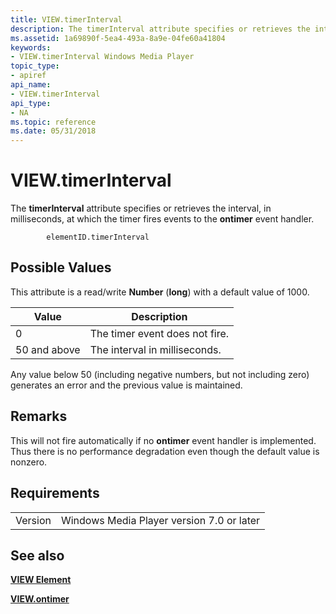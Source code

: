 ```yaml
---
title: VIEW.timerInterval
description: The timerInterval attribute specifies or retrieves the interval, in milliseconds, at which the timer fires events to the ontimer event handler.
ms.assetid: 1a69890f-5ea4-493a-8a9e-04fe60a41804
keywords:
- VIEW.timerInterval Windows Media Player
topic_type:
- apiref
api_name:
- VIEW.timerInterval
api_type:
- NA
ms.topic: reference
ms.date: 05/31/2018
---
```


# VIEW.timerInterval

The **timerInterval** attribute specifies or retrieves the interval, in milliseconds, at which the timer fires events to the **ontimer** event handler.

``` syntax
        elementID.timerInterval
```

## Possible Values

This attribute is a read/write **Number** (**long**) with a default value of 1000.



| Value        | Description                    |
|--------------|--------------------------------|
| 0            | The timer event does not fire. |
| 50 and above | The interval in milliseconds.  |



 

Any value below 50 (including negative numbers, but not including zero) generates an error and the previous value is maintained.

## Remarks

This will not fire automatically if no **ontimer** event handler is implemented. Thus there is no performance degradation even though the default value is nonzero.

## Requirements



|                    |                                                      |
|--------------------|------------------------------------------------------|
| Version<br/> | Windows Media Player version 7.0 or later<br/> |



## See also

<dl> <dt>

[**VIEW Element**](view-element.md)
</dt> <dt>

[**VIEW.ontimer**](view-ontimer.md)
</dt> </dl>

 

 





